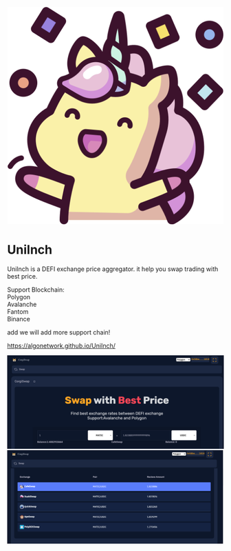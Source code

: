 <img src="https://github.com/AlgoNetwork/UniInch/blob/main/logo.png?raw=true">  

# UniInch


UniInch is a DEFI exchange price aggregator. it help you swap trading with best price.<br>

Support Blockchain:<br>
Polygon<br>
Avalanche<br>
Fantom<br>
Binance<br>

add we will add more support chain!<br>

https://algonetwork.github.io/UniInch/

<img src="https://github.com/AlgoNetwork/UniInch/raw/main/preview.png">
<br>
<img src="https://github.com/AlgoNetwork/UniInch/raw/main/preview2.png">
